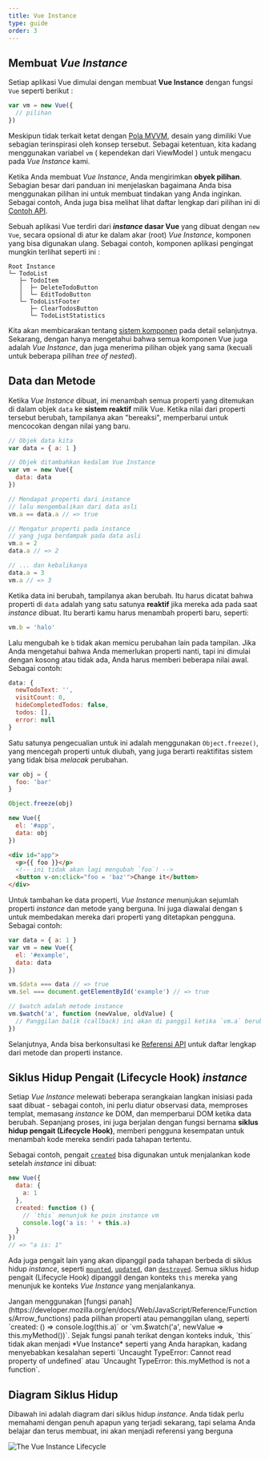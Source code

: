```yaml
---
title: Vue Instance
type: guide
order: 3
---
```


## Membuat *Vue Instance*

Setiap aplikasi Vue dimulai dengan membuat **Vue Instance** dengan fungsi `Vue` seperti berikut :

```js
var vm = new Vue({
  // pilihan
})
```

Meskipun tidak terkait ketat dengan [Pola MVVM](https://en.wikipedia.org/wiki/Model_View_ViewModel), desain yang dimiliki Vue sebagian terinspirasi oleh konsep tersebut. Sebagai ketentuan, kita kadang menggunakan variabel `vm` ( kependekan dari ViewModel ) untuk mengacu pada *Vue Instance* kami.


Ketika Anda membuat *Vue Instance*, Anda mengirimkan **obyek pilihan**. Sebagian besar dari panduan ini menjelaskan bagaimana Anda bisa menggunakan pilihan ini untuk membuat tindakan yang Anda inginkan. Sebagai contoh, Anda juga bisa melihat lihat daftar lengkap dari pilihan ini di [Contoh API](../api/#Options-Data).


Sebuah aplikasi Vue terdiri dari ***instance* dasar Vue** yang dibuat dengan `new Vue`, secara opsional di atur ke dalam akar (root) *Vue Instance*, komponen yang bisa digunakan ulang. Sebagai contoh, komponen aplikasi pengingat mungkin terlihat seperti ini :


```
Root Instance
└─ TodoList
   ├─ TodoItem
   │  ├─ DeleteTodoButton
   │  └─ EditTodoButton
   └─ TodoListFooter
      ├─ ClearTodosButton
      └─ TodoListStatistics
```

Kita akan membicarakan tentang [sistem komponen](components.html) pada detail selanjutnya. Sekarang, dengan hanya mengetahui bahwa semua komponen Vue juga adalah *Vue Instance*, dan juga menerima pilihan objek yang sama (kecuali untuk beberapa pilihan *tree of nested*).


## Data dan Metode

Ketika *Vue Instance* dibuat, ini menambah semua properti yang ditemukan di dalam objek `data` ke **sistem reaktif** milik Vue. Ketika nilai dari properti tersebut berubah, tampilanya akan "bereaksi", memperbarui untuk mencocokan dengan nilai yang baru.


```js
// Objek data kita
var data = { a: 1 }

// Objek ditambahkan kedalam Vue Instance
var vm = new Vue({
  data: data
})

// Mendapat properti dari instance
// lalu mengembalikan dari data asli
vm.a == data.a // => true

// Mengatur properti pada instance
// yang juga berdampak pada data asli
vm.a = 2
data.a // => 2

// ... dan kebalikanya
data.a = 3
vm.a // => 3
```

Ketika data ini berubah, tampilanya akan berubah. Itu harus dicatat bahwa properti di `data` adalah yang satu satunya **reaktif** jika mereka ada pada saat *instance* dibuat. Itu berarti kamu harus menambah properti baru, seperti:


```js
vm.b = 'halo'
```

Lalu mengubah ke `b` tidak akan memicu perubahan lain pada tampilan. Jika Anda mengetahui bahwa Anda memerlukan properti nanti, tapi ini dimulai dengan kosong atau tidak ada, Anda harus memberi beberapa nilai awal. Sebagai contoh:


```js
data: {
  newTodoText: '',
  visitCount: 0,
  hideCompletedTodos: false,
  todos: [],
  error: null
}
```

Satu satunya pengecualian untuk ini adalah menggunakan `Object.freeze()`, yang mencegah properti untuk diubah, yang juga berarti reaktifitas sistem yang tidak bisa _melacak_ perubahan.


```js
var obj = {
  foo: 'bar'
}

Object.freeze(obj)

new Vue({
  el: '#app',
  data: obj
})
```

```html
<div id="app">
  <p>{{ foo }}</p>
  <!-- ini tidak akan lagi mengubah `foo`! -->
  <button v-on:click="foo = 'baz'">Change it</button>
</div>
```

Untuk tambahan ke data properti, *Vue Instance* menunjukan sejumlah properti *instance* dan metode yang berguna. Ini juga diawalai dengan `$` untuk membedakan mereka dari properti yang ditetapkan pengguna. Sebagai contoh:


```js
var data = { a: 1 }
var vm = new Vue({
  el: '#example',
  data: data
})

vm.$data === data // => true
vm.$el === document.getElementById('example') // => true

// $watch adalah metode instance
vm.$watch('a', function (newValue, oldValue) {
  // Panggilan balik (callback) ini akan di panggil ketika `vm.a` berubah
})
```

Selanjutnya, Anda bisa berkonsultasi ke [Referensi API](../api/#Instance-Properties) untuk daftar lengkap dari metode dan properti instance.


## Siklus Hidup Pengait (Lifecycle Hook) *instance*

Setiap *Vue Instance* melewati beberapa serangkaian langkan inisiasi pada saat dibuat - sebagai contoh, ini perlu diatur observasi data, memproses templat, memasang *instance* ke DOM, dan memperbarui DOM ketika data berubah. Sepanjang proses, ini juga berjalan dengan fungsi bernama **siklus hidup pengait (Lifecycle Hook)**, memberi pengguna kesempatan untuk menambah kode mereka sendiri pada tahapan tertentu.

Sebagai contoh, pengait [`created`](../api/#created) bisa digunakan untuk menjalankan kode setelah *instance* ini dibuat:

```js
new Vue({
  data: {
    a: 1
  },
  created: function () {
    // `this` menunjuk ke poin instance vm
    console.log('a is: ' + this.a)
  }
})
// => "a is: 1"
```

Ada juga pengait lain yang akan dipanggil pada tahapan berbeda di siklus hidup *instance*, seperti [`mounted`](../api/#mounted), [`updated`](../api/#updated), dan [`destroyed`](../api/#destroyed). Semua siklus hidup pengait (Lifecycle Hook) dipanggil dengan konteks `this` mereka yang menunjuk ke konteks *Vue Instance* yang menjalankanya.

<p class="tip">Jangan menggunakan [fungsi panah](https://developer.mozilla.org/en/docs/Web/JavaScript/Reference/Functions/Arrow_functions) pada pilihan properti atau pemanggilan ulang, seperti `created: () => console.log(this.a)` or `vm.$watch('a', newValue => this.myMethod())`. Sejak fungsi panah terikat dengan konteks induk, `this` tidak akan menjadi *Vue Instance* seperti yang Anda harapkan, kadang menyebabkan kesalahan seperti `Uncaught TypeError: Cannot read property of undefined` atau `Uncaught TypeError: this.myMethod is not a function`.</p>

## Diagram Siklus Hidup

Dibawah ini adalah diagram dari siklus hidup *instance*. Anda tidak perlu memahami dengan penuh apapun yang terjadi sekarang, tapi selama Anda belajar dan terus membuat, ini akan menjadi referensi yang berguna


![The *Vue Instance* Lifecycle](/images/lifecycle.png)

